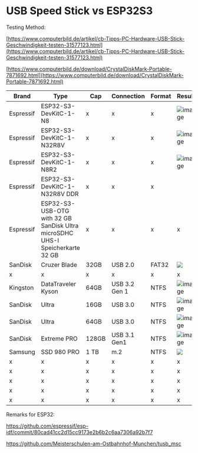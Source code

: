 # USB Speed Stick vs ESP32S3

Testing Method:

[https://www.computerbild.de/artikel/cb-Tipps-PC-Hardware-USB-Stick-Geschwindigkeit-testen-31577123.html](https://www.computerbild.de/artikel/cb-Tipps-PC-Hardware-USB-Stick-Geschwindigkeit-testen-31577123.html)

[https://www.computerbild.de/download/CrystalDiskMark-Portable-7871692.html](https://www.computerbild.de/download/CrystalDiskMark-Portable-7871692.html)

| Brand | Type | Cap | Connection | Format | Result |
| --- | --- | --- | --- | --- | --- |
| Espressif | ESP32-S3-DevKitC-1-N8 | x | x | x | ![image](https://user-images.githubusercontent.com/69573151/217378275-d1d1f02b-f54c-468a-a19a-ac49554f0eff.png)|
| Espressif | ESP32-S3-DevKitC-1-N32R8V | x | x | x | ![image](https://user-images.githubusercontent.com/69573151/219315027-aa140d1e-b6d3-4b2a-b004-bd371f352c7c.png) |
| Espressif | ESP32-S3-DevKitC-1-N8R2 | x | x | x | ![image](https://user-images.githubusercontent.com/69573151/219327427-4226a493-cd78-4a26-93b0-3b6ce5956ac1.png) |
| Espressif | ESP32-S3-DevKitC-1-N32R8V DDR | x | x | x |  |
| Espressif | ESP32-S3-USB-OTG with 32 GB SanDisk Ultra microSDHC UHS-I Speicherkarte 32 GB | x | x | x | x |
| SanDisk | Cruzer Blade | 32GB | USB 2.0 | FAT32 | ![](https://user-images.githubusercontent.com/69573151/217361551-c1eeb290-a683-4d8e-937c-d75ce4a8fdfb.png) |
| x | x | x | x | x | x |
| Kingston | DataTraveler Kyson | 64GB  | USB 3.2 Gen 1 | NTFS | ![image](https://user-images.githubusercontent.com/69573151/217365357-f2d0cc65-95f3-4e5a-ab97-9f621efd84c2.png) |
| SanDisk | Ultra | 16GB | USB 3.0 | NTFS | ![image](https://user-images.githubusercontent.com/69573151/217365982-93300e5c-2db2-4073-9ecf-2e3bcb4a0dc5.png) |
| SanDisk | Ultra | 64GB | USB 3.0 | NTFS | ![image](https://user-images.githubusercontent.com/69573151/217366560-b7365c3b-89c3-4b82-93a8-3c736a1603e1.png)|
| SanDisk | Extreme PRO | 128GB  | USB 3.1 Gen1|  NTFS | ![image](https://user-images.githubusercontent.com/69573151/217363994-cfdff596-231f-4a60-978c-1c885d238924.png)|
| Samsung | SSD 980 PRO | 1 TB | m.2 | NTFS | ![](https://user-images.githubusercontent.com/69573151/217362259-0c7982dc-f856-4b81-9f7e-5c7207410287.png) |
| x | x | x | x | x | x |
| x | x | x | x | x | x |
| x | x | x | x | x | x |
| x | x | x | x | x | x |
| x | x | x | x | x | x |


Remarks for ESP32: 

https://github.com/espressif/esp-idf/commit/80cad41cc2d15cc9173e2b6b2c6aa7306a92b7f7

https://github.com/Meisterschulen-am-Ostbahnhof-Munchen/tusb_msc

